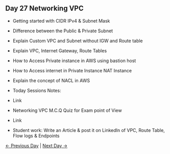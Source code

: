 ## Day 27 Networking VPC

 - Getting started with CIDR IPv4 & Subnet Mask
 - Difference between the Public & Private Subnet
 - Explain Custom VPC and Subnet without IGW and Route table
 - Explain VPC, Internet Gateway, Route Tables
 - How to Access Private instance in AWS using bastion host
 - How to Access internet in Private Instance NAT Instance
 - Explain the concept of NACL in AWS
 
 

  - Today Sessions Notes:
  - Link
  - Networking VPC M.C.Q Quiz for Exam point of View
  - Link

  - Student work: Write an Article & post it on LinkedIn of VPC, Route Table, Flow logs & Endpoints

 [← Previous Day](../day26/README.md) | [Next Day →](../day28/README.md)
